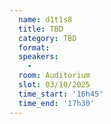 ```yaml
---
  name: d1t1s8
  title: TBD
  category: TBD
  format: 
  speakers: 
    - 
  room: Auditorium
  slot: 03/10/2025
  time_start: '16h45'
  time_end: '17h30'
---
```

